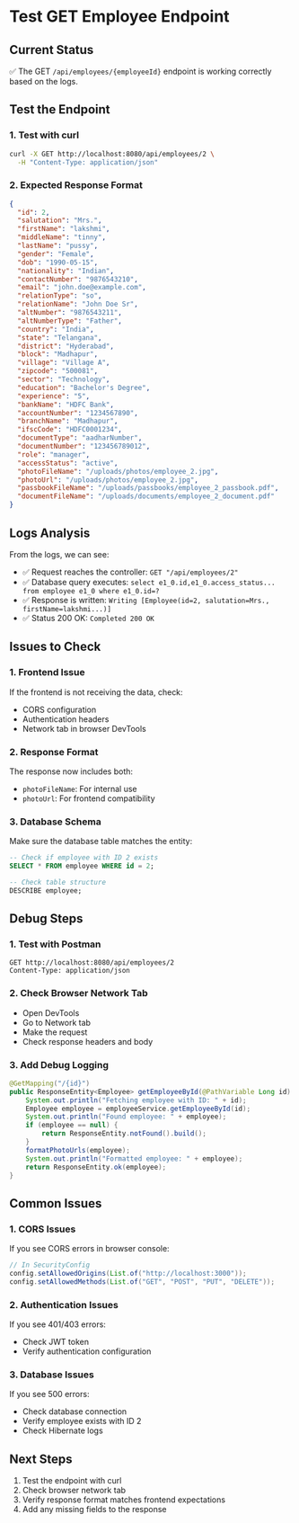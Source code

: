 # Test GET Employee Endpoint

## Current Status
✅ The GET `/api/employees/{employeeId}` endpoint is working correctly based on the logs.

## Test the Endpoint

### 1. Test with curl
```bash
curl -X GET http://localhost:8080/api/employees/2 \
  -H "Content-Type: application/json"
```

### 2. Expected Response Format
```json
{
  "id": 2,
  "salutation": "Mrs.",
  "firstName": "lakshmi",
  "middleName": "tinny",
  "lastName": "pussy",
  "gender": "Female",
  "dob": "1990-05-15",
  "nationality": "Indian",
  "contactNumber": "9876543210",
  "email": "john.doe@example.com",
  "relationType": "so",
  "relationName": "John Doe Sr",
  "altNumber": "9876543211",
  "altNumberType": "Father",
  "country": "India",
  "state": "Telangana",
  "district": "Hyderabad",
  "block": "Madhapur",
  "village": "Village A",
  "zipcode": "500081",
  "sector": "Technology",
  "education": "Bachelor's Degree",
  "experience": "5",
  "bankName": "HDFC Bank",
  "accountNumber": "1234567890",
  "branchName": "Madhapur",
  "ifscCode": "HDFC0001234",
  "documentType": "aadharNumber",
  "documentNumber": "123456789012",
  "role": "manager",
  "accessStatus": "active",
  "photoFileName": "/uploads/photos/employee_2.jpg",
  "photoUrl": "/uploads/photos/employee_2.jpg",
  "passbookFileName": "/uploads/passbooks/employee_2_passbook.pdf",
  "documentFileName": "/uploads/documents/employee_2_document.pdf"
}
```

## Logs Analysis
From the logs, we can see:
- ✅ Request reaches the controller: `GET "/api/employees/2"`
- ✅ Database query executes: `select e1_0.id,e1_0.access_status... from employee e1_0 where e1_0.id=?`
- ✅ Response is written: `Writing [Employee(id=2, salutation=Mrs., firstName=lakshmi...)]`
- ✅ Status 200 OK: `Completed 200 OK`

## Issues to Check

### 1. Frontend Issue
If the frontend is not receiving the data, check:
- CORS configuration
- Authentication headers
- Network tab in browser DevTools

### 2. Response Format
The response now includes both:
- `photoFileName`: For internal use
- `photoUrl`: For frontend compatibility

### 3. Database Schema
Make sure the database table matches the entity:
```sql
-- Check if employee with ID 2 exists
SELECT * FROM employee WHERE id = 2;

-- Check table structure
DESCRIBE employee;
```

## Debug Steps

### 1. Test with Postman
```http
GET http://localhost:8080/api/employees/2
Content-Type: application/json
```

### 2. Check Browser Network Tab
- Open DevTools
- Go to Network tab
- Make the request
- Check response headers and body

### 3. Add Debug Logging
```java
@GetMapping("/{id}")
public ResponseEntity<Employee> getEmployeeById(@PathVariable Long id) {
    System.out.println("Fetching employee with ID: " + id);
    Employee employee = employeeService.getEmployeeById(id);
    System.out.println("Found employee: " + employee);
    if (employee == null) {
        return ResponseEntity.notFound().build();
    }
    formatPhotoUrls(employee);
    System.out.println("Formatted employee: " + employee);
    return ResponseEntity.ok(employee);
}
```

## Common Issues

### 1. CORS Issues
If you see CORS errors in browser console:
```java
// In SecurityConfig
config.setAllowedOrigins(List.of("http://localhost:3000"));
config.setAllowedMethods(List.of("GET", "POST", "PUT", "DELETE"));
```

### 2. Authentication Issues
If you see 401/403 errors:
- Check JWT token
- Verify authentication configuration

### 3. Database Issues
If you see 500 errors:
- Check database connection
- Verify employee exists with ID 2
- Check Hibernate logs

## Next Steps
1. Test the endpoint with curl
2. Check browser network tab
3. Verify response format matches frontend expectations
4. Add any missing fields to the response 